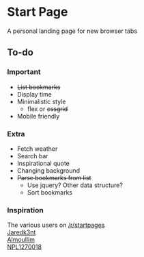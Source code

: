 # Start Page
A personal landing page for new browser tabs

<!-- A image will go here -->

## To-do
### Important
+ ~~List bookmarks~~
+ Display time
+ Minimalistic style  
  + flex or ~~cssgrid~~
+ Mobile friendly
### Extra
+ Fetch weather
+ Search bar
+ Inspirational quote
+ Changing background
+ ~~Parse bookmarks from list~~ 
  + Use jquery? Other data structure?
  + Sort bookmarks

### Inspiration
The various users on [/r/startpages](https://www.reddit.com/r/startpages/)  
[Jaredk3nt](https://github.com/Jaredk3nt/homepage)  
[Almoullim](https://github.com/Almoullim/Blue-White)  
[NPL1270018](https://gitlab.escmx.net/NPL1270018/startpage)
